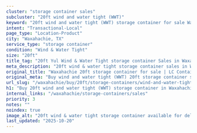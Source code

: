 ```yaml
---
cluster: "storage container sales"
subcluster: "20ft wind and water tight (WWT)"
keyword: "20ft wind and water tight (WWT) storage container for sale Waxahachie, TX"
intent: "Transactional-Local"
page_type: "Location-Product"
city: "Waxahachie, TX"
service_type: "storage container"
condition: "Wind & Water Tight"
size: "20ft"
title_tag: "20ft Yul Wind & Water Tight storage container Sales in Waxahachie | LC Container"
meta_description: "20ft wind & water tight storage container sales in Waxahachie. Fast delivery, competitive pricing. Serving storage containers area. Quote ID: EQO. Call (214) 524-4168 for your free quote today."
original_title: "Waxahachie 20ft storage container for sale | LC Container"
original_meta: "Buy wind and water tight (WWT) 20ft storage container sale with local delivery in Waxahachie, TX. LC Container — local Since 2003. Request a fast quote today."
url_slug: "/waxahachie/buy/20ft/storage-containers/wind-and-water-tight-wwt"
h1: "Buy 20ft wind and water tight (WWT) storage container in Waxahachie"
internal_links: "/waxahachie/storage-containers/sales"
priority: 3
notes: ""
noindex: true
image_alt: "20ft wind & water tight storage container available for delivery in Waxahachie"
last_updated: "2025-10-20"
---
```


<!-- TODO: Add unique city/inventory copy, images, and internal links here. -->
